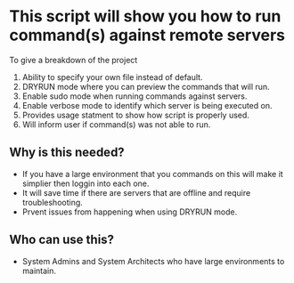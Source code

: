 # This script will show you how to run command(s) against remote servers

To give a breakdown of the project

1. Ability to specify your own file instead of default.
2. DRYRUN mode where you can preview the commands that will run.
3. Enable sudo mode when running commands against servers.
4. Enable verbose mode to identify which server is being executed on.
5. Provides usage statment to show how script is properly used.
6. Will inform user if command(s) was not able to run.

## Why is this needed?

* If you have a large environment that you commands on this will make it simplier then loggin into each one.
* It will save time if there are servers that are offline and require troubleshooting.
* Prvent issues from happening when using DRYRUN mode.

## Who can use this?

* System Admins and System Architects who have large environments to maintain.

